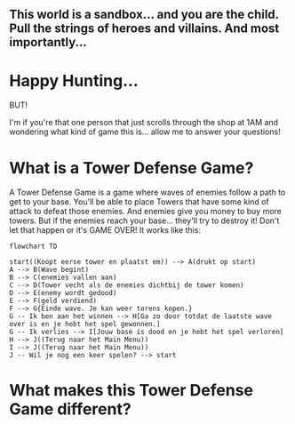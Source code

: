 ## This world is a sandbox... and you are the child. Pull the strings of heroes and villains. And most importantly...
# Happy Hunting...

BUT!

I'm if you're that one person that just scrolls through the shop at 1AM and wondering what kind of game this is... allow me to answer your questions!

# What is a Tower Defense Game?
A Tower Defense Game is a game where waves of enemies follow a path to get to your base. You'll be able to place Towers that have some kind of attack to defeat those enemies. And enemies give you money to buy more towers. But if the enemies reach your base... they'll try to destroy it! Don't let that happen or it's GAME OVER!
It works like this:
```mermaid
flowchart TD

start((Koopt eerse tower en plaatst em)) --> A(drukt op start)
A --> B(Wave begint)
B --> C(enemies vallen aan)
C --> D(Tower vecht als de enemies dichtbij de tower komen)
D --> E(enemy wordt gedood)
E --> F(geld verdiend)
F --> G{Einde wave. Je kan weer torens kopen.}
G -- Ik ben aan het winnen --> H[Ga zo door totdat de laatste wave over is en je hebt het spel gewonnen.]
G -- Ik verlies --> I[Jouw base is dood en je hebt het spel verloren]
H --> J((Terug naar het Main Menu))
I --> J((Terug naar het Main Menu))
J -- Wil je nog een keer spelen? --> start
```

# What makes this Tower Defense Game different?
